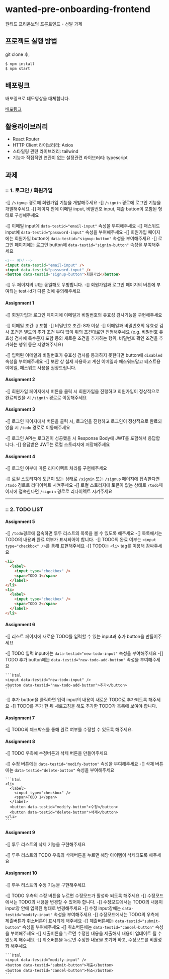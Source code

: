 # wanted-pre-onboarding-frontend

원티드 프리온보딩 프론트엔드 - 선발 과제

## 프로젝트 실행 방법

git clone 후,

```zsh
$ npm install
$ npm start
```

## 배포링크

배포링크로 데모영상을 대체합니다.

[배포링크]()

## 활용라이브러리

- React Router
- HTTP Client 라이브러리: Axios
- 스타일링 관련 라이브러리: tailwind
- 기능과 직접적인 연관이 없는 설정관련 라이브러리: typescript

## 과제

### :: 1. 로그인 / 회원가입

-[] `/signup` 경로에 회원가입 기능을 개발해주세요
-[] `/signin` 경로에 로그인 기능을 개발해주세요
-[] 페이지 안에 이메일 input, 비밀번호 input, 제출 button이 포함된 형태로 구성해주세요

-[] 이메일 input에 `data-testid="email-input"` 속성을 부여해주세요
-[] 패스워드 input에 `data-testid="password-input"` 속성을 부여해주세요
-[] 회원가입 페이지에는 회원가입 button에 `data-testid="signup-button"` 속성을 부여해주세요
-[] 로그인 페이지에는 로그인 button에 `data-testid="signin-button"` 속성을 부여해주세요

```html
<!-- 예시 -->
<input data-testid="email-input" />
<input data-testid="password-input" />
<button data-testid="signup-button">회원가입</button>
```

-[] 두 페이지의 UI는 동일해도 무방합니다.
-[] 회원가입과 로그인 페이지의 버튼에 부여되는 test-id가 다른 것에 유의해주세요

#### Assignment 1

-[] 회원가입과 로그인 페이지에 이메일과 비밀번호의 유효성 검사기능을 구현해주세요

-[] 이메일 조건: `@` 포함
-[] 비밀번호 조건: 8자 이상
-[] 이메일과 비밀번호의 유효성 검사 조건은 별도의 추가 조건 부여 없이 위의 조건대로만 진행해주세요 (e.g. 비밀번호 유효성 검사에 특수문자 포함 등의 새로운 조건을 추가하는 행위, 비밀번호 확인 조건을 추가하는 행위 등은 지양해주세요)

-[] 입력된 이메일과 비밀번호가 유효성 검사를 통과하지 못한다면 button에 `disabled` 속성을 부여해주세요
-[] 보안 상 실제 사용하고 계신 이메일과 패스워드말고 테스트용 이메일, 패스워드 사용을 권장드립니다.

#### Assignment 2

-[] 회원가입 페이지에서 버튼을 클릭 시 회원가입을 진행하고 회원가입이 정상적으로 완료되었을 시 `/signin` 경로로 이동해주세요

#### Assignment 3

-[] 로그인 페이지에서 버튼을 클릭 시, 로그인을 진행하고 로그인이 정상적으로 완료되었을 시 `/todo` 경로로 이동해주세요

-[] 로그인 API는 로그인이 성공했을 시 Response Body에 JWT를 포함해서 응답합니다.
-[] 응답받은 JWT는 로컬 스토리지에 저장해주세요

#### Assignment 4

-[] 로그인 여부에 따른 리다이렉트 처리를 구현해주세요

-[] 로컬 스토리지에 토큰이 있는 상태로 `/signin` 또는 `/signup` 페이지에 접속한다면 `/todo` 경로로 리다이렉트 시켜주세요
-[] 로컬 스토리지에 토큰이 없는 상태로 `/todo`페이지에 접속한다면 `/signin` 경로로 리다이렉트 시켜주세요

---

### :: 2. TODO LIST

#### Assignment 5

-[] `/todo`경로에 접속하면 투두 리스트의 목록을 볼 수 있도록 해주세요
-[] 목록에서는 TODO의 내용과 완료 여부가 표시되어야 합니다.
-[] TODO의 완료 여부는 `<input type="checkbox" />`를 통해 표현해주세요
-[] TODO는 `<li>` tag를 이용해 감싸주세요

```html
<li>
  <label>
    <input type="checkbox" />
    <span>TODO 1</span>
  </label>
</li>
<li>
  <label>
    <input type="checkbox" />
    <span>TODO 2</span>
  </label>
</li>
```

#### Assignment 6

-[] 리스트 페이지에 새로운 TODO를 입력할 수 있는 input과 추가 button을 만들어주세요

-[] TODO 입력 input에는 `data-testid="new-todo-input"` 속성을 부여해주세요
-[] TODO 추가 button에는 `data-testid="new-todo-add-button"` 속성을 부여해주세요

    ```html
    <input data-testid="new-todo-input" />
    <button data-testid="new-todo-add-button">추가</button>
    ```

-[] 추가 button을 클릭하면 입력 input의 내용이 새로운 TODO로 추가되도록 해주세요
-[] TODO를 추가 한 뒤 새로고침을 해도 추가한 TODO가 목록에 보여야 합니다.

#### Assignment 7

-[] TODO의 체크박스를 통해 완료 여부를 수정할 수 있도록 해주세요.

#### Assignment 8

-[] TODO 우측에 수정버튼과 삭제 버튼을 만들어주세요

-[] 수정 버튼에는 `data-testid="modify-button"` 속성을 부여해주세요
-[] 삭제 버튼에는 `data-testid="delete-button"` 속성을 부여해주세요

    ```html
    <li>
      <label>
        <input type="checkbox" />
        <span>TODO 1</span>
      </label>
      <button data-testid="modify-button">수정</button>
      <button data-testid="delete-button">삭제</button>
    </li>
    ```

#### Assignment 9

-[] 투두 리스트의 삭제 기능을 구현해주세요

-[] 투두 리스트의 TODO 우측의 삭제버튼을 누르면 해당 아이템이 삭제되도록 해주세요

#### Assignment 10

-[] 투두 리스트의 수정 기능을 구현해주세요

-[] TODO 우측의 수정 버튼을 누르면 수정모드가 활성화 되도록 해주세요
-[] 수정모드에서는 TODO의 내용을 변경할 수 있어야 합니다.
-[] 수정모드에서는 TODO의 내용이 input창 안에 입력된 형태로 변경해주세요
-[] 수정 input창에는 `data-testid="modify-input"` 속성을 부여해주세요
-[] 수정모드에서는 TODO의 우측에 제출버튼과 취소버튼이 표시되게 해주세요
-[] 제출버튼에는 `data-testid="submit-button"` 속성을 부여해주세요
-[] 취소버튼에는 `data-testid="cancel-button"` 속성을 부여해주세요
-[] 제출버튼을 누르면 수정한 내용을 제출해서 내용이 업데이트 될 수 있도록 해주세요
-[] 취소버튼을 누르면 수정한 내용을 초기화 하고, 수정모드를 비활성화 해주세요

    ```html
    <input data-testid="modify-input" />
    <button data-testid="submit-button">제출</button>
    <button data-testid="cancel-button">취소</button>
    ```
